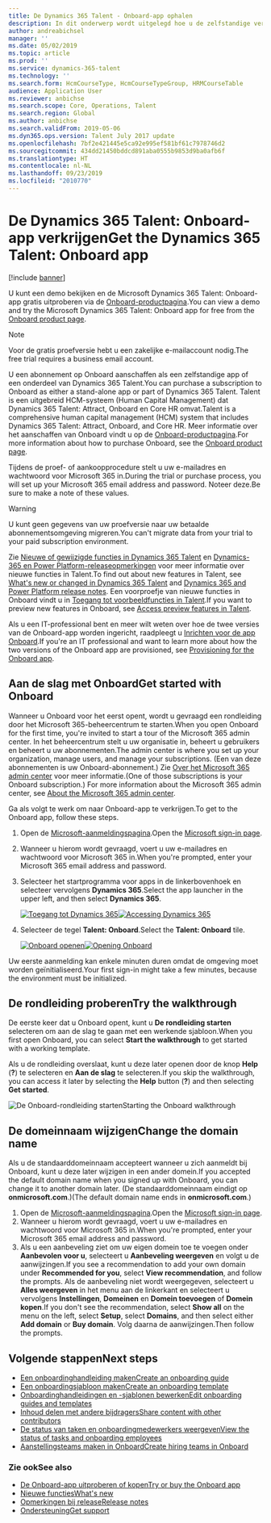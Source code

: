 ```yaml
---
title: De Dynamics 365 Talent - Onboard-app ophalen
description: In dit onderwerp wordt uitgelegd hoe u de zelfstandige versie van de Microsoft-app Dynamics 365 Talent - Onboard of de versie met de uitgebreide invoegtoepassing voor aanstellingen in bezit krijgt.
author: andreabichsel
manager: ''
ms.date: 05/02/2019
ms.topic: article
ms.prod: ''
ms.service: dynamics-365-talent
ms.technology: ''
ms.search.form: HcmCourseType, HcmCourseTypeGroup, HRMCourseTable
audience: Application User
ms.reviewer: anbichse
ms.search.scope: Core, Operations, Talent
ms.search.region: Global
ms.author: anbichse
ms.search.validFrom: 2019-05-06
ms.dyn365.ops.version: Talent July 2017 update
ms.openlocfilehash: 7bf2e421445e5ca92e995ef581bf61c7978746d2
ms.sourcegitcommit: 434dd21450bddcd891aba0555b9853d9ba0afb6f
ms.translationtype: HT
ms.contentlocale: nl-NL
ms.lasthandoff: 09/23/2019
ms.locfileid: "2010770"
---
```

# <a name="get-the-dynamics-365-talent-onboard-app"></a><span data-ttu-id="93370-103">De Dynamics 365 Talent: Onboard-app verkrijgen</span><span class="sxs-lookup"><span data-stu-id="93370-103">Get the Dynamics 365 Talent: Onboard app</span></span>

[!include [banner](includes/banner.md)]

<span data-ttu-id="93370-104">U kunt een demo bekijken en de Microsoft Dynamics 365 Talent: Onboard-app gratis uitproberen via de [Onboard-productpagina](https://dynamics.microsoft.com/talent/onboard/).</span><span class="sxs-lookup"><span data-stu-id="93370-104">You can view a demo and try the Microsoft Dynamics 365 Talent: Onboard app for free from the [Onboard product page](https://dynamics.microsoft.com/talent/onboard/).</span></span>

> [!NOTE]
> <span data-ttu-id="93370-105">Voor de gratis proefversie hebt u een zakelijke e-mailaccount nodig.</span><span class="sxs-lookup"><span data-stu-id="93370-105">The free trial requires a business email account.</span></span>

<span data-ttu-id="93370-106">U een abonnement op Onboard aanschaffen als een zelfstandige app of een onderdeel van Dynamics 365 Talent.</span><span class="sxs-lookup"><span data-stu-id="93370-106">You can purchase a subscription to Onboard as either a stand-alone app or part of Dynamics 365 Talent.</span></span> <span data-ttu-id="93370-107">Talent is een uitgebreid HCM-systeem (Human Capital Management) dat Dynamics 365 Talent: Attract, Onboard en Core HR omvat.</span><span class="sxs-lookup"><span data-stu-id="93370-107">Talent is a comprehensive human capital management (HCM) system that includes Dynamics 365 Talent: Attract, Onboard, and Core HR.</span></span> <span data-ttu-id="93370-108">Meer informatie over het aanschaffen van Onboard vindt u op de [Onboard-productpagina](https://dynamics.microsoft.com/talent/onboard/).</span><span class="sxs-lookup"><span data-stu-id="93370-108">For more information about how to purchase Onboard, see the [Onboard product page](https://dynamics.microsoft.com/talent/onboard/).</span></span>

<span data-ttu-id="93370-109">Tijdens de proef- of aankoopprocedure stelt u uw e-mailadres en wachtwoord voor Microsoft 365 in.</span><span class="sxs-lookup"><span data-stu-id="93370-109">During the trial or purchase process, you will set up your Microsoft 365 email address and password.</span></span> <span data-ttu-id="93370-110">Noteer deze.</span><span class="sxs-lookup"><span data-stu-id="93370-110">Be sure to make a note of these values.</span></span>

> [!WARNING]
> <span data-ttu-id="93370-111">U kunt geen gegevens van uw proefversie naar uw betaalde abonnementsomgeving migreren.</span><span class="sxs-lookup"><span data-stu-id="93370-111">You can't migrate data from your trial to your paid subscription environment.</span></span> <!--Reviewers: please verify.-->

<span data-ttu-id="93370-112">Zie [Nieuwe of gewijzigde functies in Dynamics 365 Talent](./whats-new.md) en [Dynamics- 365 en Power Platform-releaseopmerkingen](https://docs.microsoft.com/business-applications-release-notes/index) voor meer informatie over nieuwe functies in Talent.</span><span class="sxs-lookup"><span data-stu-id="93370-112">To find out about new features in Talent, see [What's new or changed in Dynamics 365 Talent](./whats-new.md) and [Dynamics 365 and Power Platform release notes](https://docs.microsoft.com/business-applications-release-notes/index).</span></span> <span data-ttu-id="93370-113">Een voorproefje van nieuwe functies in Onboard vindt u in [Toegang tot voorbeeldfuncties in Talent](./access-preview-feature.md).</span><span class="sxs-lookup"><span data-stu-id="93370-113">If you want to preview new features in Onboard, see [Access preview features in Talent](./access-preview-feature.md).</span></span>

<span data-ttu-id="93370-114">Als u een IT-professional bent en meer wilt weten over hoe de twee versies van de Onboard-app worden ingericht, raadpleegt u [Inrichten voor de app Onboard](./modular-app-tech-faq.md).</span><span class="sxs-lookup"><span data-stu-id="93370-114">If you're an IT professional and want to learn more about how the two versions of the Onboard app are provisioned, see [Provisioning for the Onboard app](./modular-app-tech-faq.md).</span></span>

## <a name="get-started-with-onboard"></a><span data-ttu-id="93370-115">Aan de slag met Onboard</span><span class="sxs-lookup"><span data-stu-id="93370-115">Get started with Onboard</span></span>

<span data-ttu-id="93370-116">Wanneer u Onboard voor het eerst opent, wordt u gevraagd een rondleiding door het Microsoft 365-beheercentrum te starten.</span><span class="sxs-lookup"><span data-stu-id="93370-116">When you open Onboard for the first time, you're invited to start a tour of the Microsoft 365 admin center.</span></span> <span data-ttu-id="93370-117">In het beheercentrum stelt u uw organisatie in, beheert u gebruikers en beheert u uw abonnementen.</span><span class="sxs-lookup"><span data-stu-id="93370-117">The admin center is where you set up your organization, manage users, and manage your subscriptions.</span></span> <span data-ttu-id="93370-118">(Een van deze abonnementen is uw Onboard-abonnement.) Zie [Over het Microsoft 365 admin center](https://docs.microsoft.com/office365/admin/admin-overview/about-the-admin-center?view=o365-worldwide) voor meer informatie.</span><span class="sxs-lookup"><span data-stu-id="93370-118">(One of those subscriptions is your Onboard subscription.) For more information about the Microsoft 365 admin center, see [About the Microsoft 365 admin center](https://docs.microsoft.com/office365/admin/admin-overview/about-the-admin-center?view=o365-worldwide).</span></span>

<span data-ttu-id="93370-119">Ga als volgt te werk om naar Onboard-app te verkrijgen.</span><span class="sxs-lookup"><span data-stu-id="93370-119">To get to the Onboard app, follow these steps.</span></span>

1. <span data-ttu-id="93370-120">Open de [Microsoft-aanmeldingspagina](https://portal.office.com/).</span><span class="sxs-lookup"><span data-stu-id="93370-120">Open the [Microsoft sign-in page](https://portal.office.com/).</span></span>
2. <span data-ttu-id="93370-121">Wanneer u hierom wordt gevraagd, voert u uw e-mailadres en wachtwoord voor Microsoft 365 in.</span><span class="sxs-lookup"><span data-stu-id="93370-121">When you're prompted, enter your Microsoft 365 email address and password.</span></span>
3. <span data-ttu-id="93370-122">Selecteer het startprogramma voor apps in de linkerbovenhoek en selecteer vervolgens **Dynamics 365**.</span><span class="sxs-lookup"><span data-stu-id="93370-122">Select the app launcher in the upper left, and then select **Dynamics 365**.</span></span>

    <span data-ttu-id="93370-123">[![Toegang tot Dynamics 365](./media/onboard-start-dynamics365.png)](./media/onboard-start-dynamics365.png)</span><span class="sxs-lookup"><span data-stu-id="93370-123">[![Accessing Dynamics 365](./media/onboard-start-dynamics365.png)](./media/onboard-start-dynamics365.png)</span></span>

4. <span data-ttu-id="93370-124">Selecteer de tegel **Talent: Onboard**.</span><span class="sxs-lookup"><span data-stu-id="93370-124">Select the **Talent: Onboard** tile.</span></span>

    <span data-ttu-id="93370-125">[![Onboard openen](./media/onboard-start-onboard.png)](./media/onboard-start-onboard.png)</span><span class="sxs-lookup"><span data-stu-id="93370-125">[![Opening Onboard](./media/onboard-start-onboard.png)](./media/onboard-start-onboard.png)</span></span>

<span data-ttu-id="93370-126">Uw eerste aanmelding kan enkele minuten duren omdat de omgeving moet worden geïnitialiseerd.</span><span class="sxs-lookup"><span data-stu-id="93370-126">Your first sign-in might take a few minutes, because the environment must be initialized.</span></span>

## <a name="try-the-walkthrough"></a><span data-ttu-id="93370-127">De rondleiding proberen</span><span class="sxs-lookup"><span data-stu-id="93370-127">Try the walkthrough</span></span>

<span data-ttu-id="93370-128">De eerste keer dat u Onboard opent, kunt u **De rondleiding starten** selecteren om aan de slag te gaan met een werkende sjabloon.</span><span class="sxs-lookup"><span data-stu-id="93370-128">When you first open Onboard, you can select **Start the walkthrough** to get started with a working template.</span></span>

<span data-ttu-id="93370-129">Als u de rondleiding overslaat, kunt u deze later openen door de knop **Help** (**?**) te selecteren en **Aan de slag** te selecteren.</span><span class="sxs-lookup"><span data-stu-id="93370-129">If you skip the walkthrough, you can access it later by selecting the **Help** button (**?**) and then selecting **Get started**.</span></span>

![[<span data-ttu-id="93370-130">De Onboard-rondleiding starten</span><span class="sxs-lookup"><span data-stu-id="93370-130">Starting the Onboard walkthrough</span></span>](./media/onboard-start-walkthrough.png)](./media/onboard-start-walkthrough.png)

## <a name="change-the-domain-name"></a><span data-ttu-id="93370-131">De domeinnaam wijzigen</span><span class="sxs-lookup"><span data-stu-id="93370-131">Change the domain name</span></span>

<span data-ttu-id="93370-132">Als u de standaarddomeinnaam accepteert wanneer u zich aanmeldt bij Onboard, kunt u deze later wijzigen in een ander domein.</span><span class="sxs-lookup"><span data-stu-id="93370-132">If you accepted the default domain name when you signed up with Onboard, you can change it to another domain later.</span></span> <span data-ttu-id="93370-133">(De standaarddomeinnaam eindigt op **onmicrosoft.com**.)</span><span class="sxs-lookup"><span data-stu-id="93370-133">(The default domain name ends in **onmicrosoft.com**.)</span></span>

1. <span data-ttu-id="93370-134">Open de [Microsoft-aanmeldingspagina](https://portal.office.com/).</span><span class="sxs-lookup"><span data-stu-id="93370-134">Open the [Microsoft sign-in page](https://portal.office.com/).</span></span>
2. <span data-ttu-id="93370-135">Wanneer u hierom wordt gevraagd, voert u uw e-mailadres en wachtwoord voor Microsoft 365 in.</span><span class="sxs-lookup"><span data-stu-id="93370-135">When you're prompted, enter your Microsoft 365 email address and password.</span></span>
3. <span data-ttu-id="93370-136">Als u een aanbeveling ziet om uw eigen domein toe te voegen onder **Aanbevolen voor u**, selecteert u **Aanbeveling weergeven** en volgt u de aanwijzingen.</span><span class="sxs-lookup"><span data-stu-id="93370-136">If you see a recommendation to add your own domain under **Recommended for you**, select **View recommendation**, and follow the prompts.</span></span> <span data-ttu-id="93370-137">Als de aanbeveling niet wordt weergegeven, selecteert u **Alles weergeven** in het menu aan de linkerkant en selecteert u vervolgens **Instellingen**, **Domeinen** en **Domein toevoegen** of **Domein kopen**.</span><span class="sxs-lookup"><span data-stu-id="93370-137">If you don't see the recommendation, select **Show all** on the menu on the left, select **Setup**, select **Domains**, and then select either **Add domain** or **Buy domain**.</span></span> <span data-ttu-id="93370-138">Volg daarna de aanwijzingen.</span><span class="sxs-lookup"><span data-stu-id="93370-138">Then follow the prompts.</span></span>

## <a name="next-steps"></a><span data-ttu-id="93370-139">Volgende stappen</span><span class="sxs-lookup"><span data-stu-id="93370-139">Next steps</span></span>

- [<span data-ttu-id="93370-140">Een onboardinghandleiding maken</span><span class="sxs-lookup"><span data-stu-id="93370-140">Create an onboarding guide</span></span>](./onboard-create-guide.md)
- [<span data-ttu-id="93370-141">Een onboardingsjabloon maken</span><span class="sxs-lookup"><span data-stu-id="93370-141">Create an onboarding template</span></span>](./onboard-create-template.md)
- [<span data-ttu-id="93370-142">Onboardinghandleidingen en -sjablonen bewerken</span><span class="sxs-lookup"><span data-stu-id="93370-142">Edit onboarding guides and templates</span></span>](./onboard-edit-guides-templates.md)
- [<span data-ttu-id="93370-143">Inhoud delen met andere bijdragers</span><span class="sxs-lookup"><span data-stu-id="93370-143">Share content with other contributors</span></span>](./onboard-share-template.md)
- [<span data-ttu-id="93370-144">De status van taken en onboardingmedewerkers weergeven</span><span class="sxs-lookup"><span data-stu-id="93370-144">View the status of tasks and onboarding employees</span></span>](./onboard-view-status.md)
- [<span data-ttu-id="93370-145">Aanstellingsteams maken in Onboard</span><span class="sxs-lookup"><span data-stu-id="93370-145">Create hiring teams in Onboard</span></span>](./onboard-create-team.md)

### <a name="see-also"></a><span data-ttu-id="93370-146">Zie ook</span><span class="sxs-lookup"><span data-stu-id="93370-146">See also</span></span>

- [<span data-ttu-id="93370-147">De Onboard-app uitproberen of kopen</span><span class="sxs-lookup"><span data-stu-id="93370-147">Try or buy the Onboard app</span></span>](https://dynamics.microsoft.com/talent/onboard/)
- [<span data-ttu-id="93370-148">Nieuwe functies</span><span class="sxs-lookup"><span data-stu-id="93370-148">What's new</span></span>](./whats-new.md)
- [<span data-ttu-id="93370-149">Opmerkingen bij release</span><span class="sxs-lookup"><span data-stu-id="93370-149">Release notes</span></span>](https://docs.microsoft.com/business-applications-release-notes/index)
- [<span data-ttu-id="93370-150">Ondersteuning</span><span class="sxs-lookup"><span data-stu-id="93370-150">Get support</span></span>](./talent-support.md)
